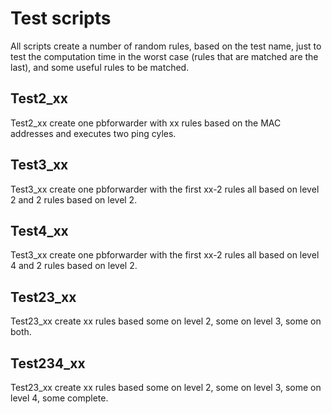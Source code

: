 # Test scripts
All scripts create a number of random rules, based on the test name, just to test the computation time in the worst case (rules that are matched are the last), and some useful rules to be matched.

## Test2_xx
Test2_xx create one pbforwarder with xx rules based on the MAC addresses and executes two ping cyles.

## Test3_xx
Test3_xx create one pbforwarder with the first xx-2 rules all based on level 2 and 2 rules based on level 2.

## Test4_xx
Test3_xx create one pbforwarder with the first xx-2 rules all based on level 4 and 2 rules based on level 2.

## Test23_xx
Test23_xx create xx rules based some on level 2, some on level 3, some on both.

## Test234_xx
Test23_xx create xx rules based some on level 2, some on level 3, some on level 4, some complete.


